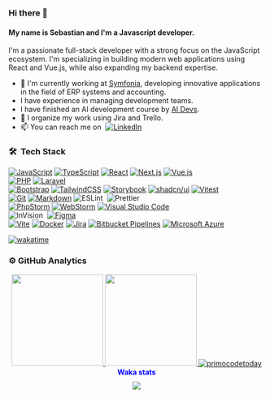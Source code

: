 ### Hi there 👋

#### My name is Sebastian and I'm a Javascript developer.

I'm a passionate full-stack developer with a strong focus on the JavaScript ecosystem. I'm specializing in building modern web applications using React and Vue.js, while also expanding my backend expertise.

- 🔭 I'm currently working at [Symfonia](https://symfonia.pl/), developing innovative applications in the field of ERP systems and accounting.
- I have experience in managing development teams.
- I have finished an AI development course by [AI Devs](https://www.aidevs.pl/).
- 🔁 I organize my work using Jira and Trello.
- 📫 You can reach me on &nbsp;<a href="https://www.linkedin.com/in/sebastianbieluczyk/" target="_blank">[![LinkedIn](https://custom-icon-badges.demolab.com/badge/LinkedIn-0A66C2?logo=linkedin-white&logoColor=fff)](https://www.linkedin.com/in/sebastianbieluczyk/)</a>

### 🛠 &nbsp;Tech Stack

[![JavaScript](https://img.shields.io/badge/JavaScript-F7DF1E?logo=javascript&logoColor=000)](#)
[![TypeScript](https://img.shields.io/badge/TypeScript-3178C6?logo=typescript&logoColor=fff)](#)
[![React](https://img.shields.io/badge/React-%2320232a.svg?logo=react&logoColor=%2361DAFB)](#)
[![Next.js](https://img.shields.io/badge/Next.js-black?logo=next.js&logoColor=white)](#)
[![Vue.js](https://img.shields.io/badge/Vue.js-4FC08D?logo=vuedotjs&logoColor=fff)](#)\
[![PHP](https://img.shields.io/badge/Php-%23777BB4.svg?&logo=php&logoColor=white)](#)
[![Laravel](https://img.shields.io/badge/Laravel-%23FF2D20.svg?logo=laravel&logoColor=white)](#)\
[![Bootstrap](https://img.shields.io/badge/Bootstrap-7952B3?logo=bootstrap&logoColor=fff)](#)
[![TailwindCSS](https://img.shields.io/badge/Tailwind%20CSS-%2338B2AC.svg?logo=tailwind-css&logoColor=white)](#)
[![Storybook](https://img.shields.io/badge/Storybook-FF4785?logo=storybook&logoColor=fff)](#)
[![shadcn/ui](https://img.shields.io/badge/shadcn%2Fui-000?logo=shadcnui&logoColor=fff)](#)
[![Vitest](https://img.shields.io/badge/Vitest-6E9F18?logo=vitest&logoColor=fff)](#)\
[![Git](https://img.shields.io/badge/Git-F05032?logo=git&logoColor=fff)](#)
[![Markdown](https://img.shields.io/badge/Markdown-%23000000.svg?logo=markdown&logoColor=white)](#)
![ESLint](https://img.shields.io/badge/-ESLint-333333?style=flat&logo=eslint)&nbsp;
![Prettier](https://img.shields.io/badge/-Prettier-333333?style=flat&logo=prettier)\
[![PhpStorm](https://img.shields.io/badge/PhpStorm-000?logo=phpstorm&logoColor=fff)](#)
[![WebStorm](https://img.shields.io/badge/WebStorm-000?logo=webstorm&logoColor=fff)](#)
[![Visual Studio Code](https://custom-icon-badges.demolab.com/badge/Visual%20Studio%20Code-0078d7.svg?logo=vsc&logoColor=white)](#)\
![InVision](https://img.shields.io/badge/-InVision-333333?style=flat&logo=invision)&nbsp;
[![Figma](https://img.shields.io/badge/Figma-F24E1E?logo=figma&logoColor=white)](#)\
[![Vite](https://img.shields.io/badge/Vite-646CFF?logo=vite&logoColor=fff)](#)
[![Docker](https://img.shields.io/badge/Docker-2496ED?logo=docker&logoColor=fff)](#)
[![Jira](https://img.shields.io/badge/Jira-0052CC?logo=jira&logoColor=fff)](#)
[![Bitbucket Pipelines](https://img.shields.io/badge/Bitbucket_Pipelines-0052CC?logo=bitbucket&logoColor=white)](#)
[![Microsoft Azure](https://custom-icon-badges.demolab.com/badge/Microsoft%20Azure-0089D6?logo=msazure&logoColor=white)](#)

[![wakatime](https://wakatime.com/badge/user/007d7d1f-8984-40f5-98ce-7ce206f3569b.svg)](#)

### ⚙️ GitHub Analytics

<div align="center">
  <a href="https://github.com/primocodetoday">
    <img height="180em" src="https://github-readme-stats-eight-theta.vercel.app/api?username=primocodetoday&show_icons=true&theme=algolia&include_all_commits=true&count_private=true" />
    <img height="180em" src="https://github-readme-stats-eight-theta.vercel.app/api/top-langs/?username=primocodetoday&layout=compact&theme=algolia" />
    <img align="center" src="https://github-readme-streak-stats.herokuapp.com/?user=primocodetoday&theme=algolia" alt="primocodetoday" />
  </a>
</div>
<div align="center">
  <b style="color:blue; margin-top: 10px;">Waka stats</b>
</div>
<div align="center" style="margin-top: 10px;">
  <a href="https://wakatime.com/@Primoza">
    <img align="center" src="https://github-readme-stats.vercel.app/api/wakatime?username=@Primoza&theme=algolia&layout=compact&langs_count=15" />
  </a>
</div>
